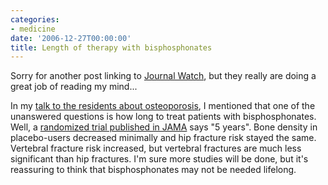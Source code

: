 ```yaml
---
categories:
- medicine
date: '2006-12-27T00:00:00'
title: Length of therapy with bisphosphonates
---
```



Sorry for another post linking to [Journal Watch](http://jwatch.org), but they really are doing a great job of reading my mind...

In my [talk to the residents about osteoporosis](http://kurup.org/blog/2006/12/24/osteoporosis-talk), I mentioned that one of the unanswered questions is how long to treat patients with bisphosphonates. Well, a [randomized trial published in JAMA](http://firstwatch.jwatch.org/cgi/content/short/2006/1227/1) says "5 years". Bone density in placebo-users decreased minimally and hip fracture risk stayed the same. Vertebral fracture risk increased, but vertebral fractures are much less significant than hip fractures. I'm sure more studies will be done, but it's reassuring to think that bisphosphonates may not be needed lifelong. 
